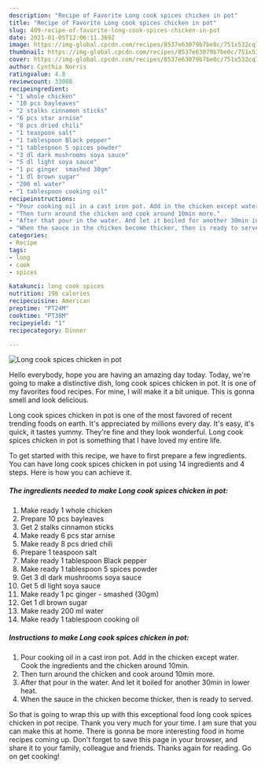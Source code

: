 ```yaml
---
description: "Recipe of Favorite Long cook spices chicken in pot"
title: "Recipe of Favorite Long cook spices chicken in pot"
slug: 409-recipe-of-favorite-long-cook-spices-chicken-in-pot
date: 2021-01-05T12:06:11.369Z
image: https://img-global.cpcdn.com/recipes/8537e63079b7be0c/751x532cq70/long-cook-spices-chicken-in-pot-recipe-main-photo.jpg
thumbnail: https://img-global.cpcdn.com/recipes/8537e63079b7be0c/751x532cq70/long-cook-spices-chicken-in-pot-recipe-main-photo.jpg
cover: https://img-global.cpcdn.com/recipes/8537e63079b7be0c/751x532cq70/long-cook-spices-chicken-in-pot-recipe-main-photo.jpg
author: Cynthia Norris
ratingvalue: 4.8
reviewcount: 33088
recipeingredient:
- "1 whole chicken"
- "10 pcs bayleaves"
- "2 stalks cinnamon sticks"
- "6 pcs star arnise"
- "8 pcs dried chili"
- "1 teaspoon salt"
- "1 tablespoon Black pepper"
- "1 tablespoon 5 spices powder"
- "3 dl dark mushrooms soya sauce"
- "5 dl light soya sauce"
- "1 pc ginger  smashed 30gm"
- "1 dl brown sugar"
- "200 ml water"
- "1 tablespoon cooking oil"
recipeinstructions:
- "Pour cooking oil in a cast iron pot. Add in the chicken except water. Cook the ingredients and the chicken around 10min."
- "Then turn around the chicken and cook around 10min more."
- "After that pour in the water. And let it boiled for another 30min in lower heat."
- "When the sauce in the chicken become thicker, then is ready to served."
categories:
- Recipe
tags:
- long
- cook
- spices

katakunci: long cook spices 
nutrition: 198 calories
recipecuisine: American
preptime: "PT24M"
cooktime: "PT38M"
recipeyield: "1"
recipecategory: Dinner

---
```



![Long cook spices chicken in pot](https://img-global.cpcdn.com/recipes/8537e63079b7be0c/751x532cq70/long-cook-spices-chicken-in-pot-recipe-main-photo.jpg)

Hello everybody, hope you are having an amazing day today. Today, we're going to make a distinctive dish, long cook spices chicken in pot. It is one of my favorites food recipes. For mine, I will make it a bit unique. This is gonna smell and look delicious.



Long cook spices chicken in pot is one of the most favored of recent trending foods on earth. It's appreciated by millions every day. It's easy, it's quick, it tastes yummy. They're fine and they look wonderful. Long cook spices chicken in pot is something that I have loved my entire life.


To get started with this recipe, we have to first prepare a few ingredients. You can have long cook spices chicken in pot using 14 ingredients and 4 steps. Here is how you can achieve it.

<!--inarticleads1-->

##### The ingredients needed to make Long cook spices chicken in pot:

1. Make ready 1 whole chicken
1. Prepare 10 pcs bayleaves
1. Get 2 stalks cinnamon sticks
1. Make ready 6 pcs star arnise
1. Make ready 8 pcs dried chili
1. Prepare 1 teaspoon salt
1. Make ready 1 tablespoon Black pepper
1. Make ready 1 tablespoon 5 spices powder
1. Get 3 dl dark mushrooms soya sauce
1. Get 5 dl light soya sauce
1. Make ready 1 pc ginger - smashed (30gm)
1. Get 1 dl brown sugar
1. Make ready 200 ml water
1. Make ready 1 tablespoon cooking oil




<!--inarticleads2-->

##### Instructions to make Long cook spices chicken in pot:

1. Pour cooking oil in a cast iron pot. Add in the chicken except water. Cook the ingredients and the chicken around 10min.
1. Then turn around the chicken and cook around 10min more.
1. After that pour in the water. And let it boiled for another 30min in lower heat.
1. When the sauce in the chicken become thicker, then is ready to served.




So that is going to wrap this up with this exceptional food long cook spices chicken in pot recipe. Thank you very much for your time. I am sure that you can make this at home. There is gonna be more interesting food in home recipes coming up. Don't forget to save this page in your browser, and share it to your family, colleague and friends. Thanks again for reading. Go on get cooking!
